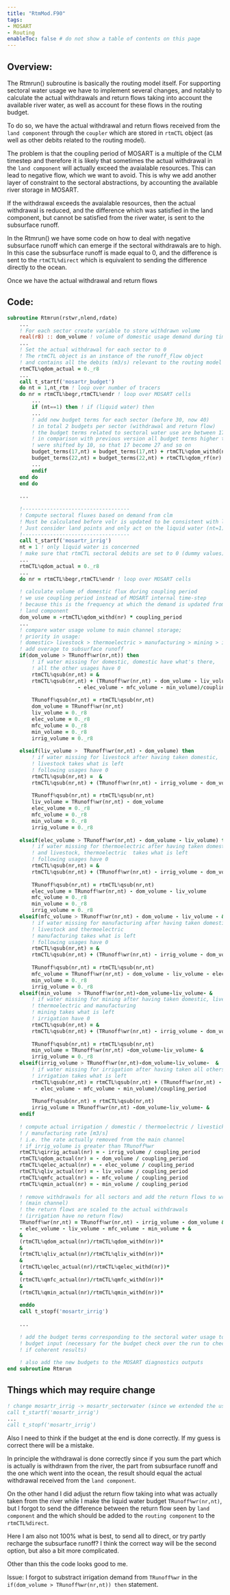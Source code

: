 ```yaml
---
title: "RtmMod.F90"
tags:
- MOSART
- Routing
enableToc: false # do not show a table of contents on this page
---
```


## Overview:
The Rtmrun() subroutine is basically the routing model itself.
For supporting sectoral water usage we have to implement several changes, and notably to calculate the actual withdrawals and return flows taking into account the available river water, as well as account for these flows in the routing budget.

To do so, we have the actual withdrawal and return flows received from the `land component` through the `coupler` which are stored in `rtmCTL` object (as well as other debits related to the routing model). 

The problem is that the coupling period of MOSART is a multiple of the CLM timestep and therefore it is likely that sometimes the actual withdrawal in the `land component` will actually exceed the avaialable resources. This can lead to negative flow, which we want to avoid. This is why we add another layer of constraint to the sectoral abstractions, by accounting the available river storage in MOSART. 

If the withdrawal exceeds the avaialable resources, then the actual withdrawal is reduced, and the difference which was satisfied in the land component, but cannot be satisfied from the river water, is sent to the subsurface runoff.

In the Rtmrun() we have some code on how to deal with negative subsurface runoff which can emerge if the sectoral withdrawals are to high. In this case the subsurface runoff is made equal to 0, and the difference is sent to the `rtmCTL%direct` which is equivalent to sending the difference directly to the ocean.

Once we have the actual withdrawal and return flows 


## Code:
```fortran
subroutine Rtmrun(rstwr,nlend,rdate)
	...
	! For each sector create variable to store withdrawn volume 
   	real(r8) :: dom_volume ! volume of domestic usage demand during time step [m3]
	...
	! Set the actual withdrawal for each sector to 0
	! The rtmCTL object is an instance of the runoff_flow object
	! and contains all the debits (m3/s) relevant to the routing model
	rtmCTL%qdom_actual = 0._r8
	...
	call t_startf('mosartr_budget')
	do nt = 1,nt_rtm ! loop over number of tracers
	do nr = rtmCTL%begr,rtmCTL%endr ! loop over MOSART cells
		...
		if (nt==1) then ! if (liquid water) then
		...
		! add new budget terms for each sector (before 30, now 40)
		! in total 2 budgets per sector (withdrawal and return flow)
		! the budget terms related to sectoral water use are between 17 and 26 
		! in comparison with previous version all budget terms higher than 16 
		! were shifted by 10, so that 17 become 27 and so on
		budget_terms(17,nt) = budget_terms(17,nt) + rtmCTL%qdom_withd(nr)
		budget_terms(22,nt) = budget_terms(22,nt) + rtmCTL%qdom_rf(nr)
		...
		endif
	end do
	end do
	
	...
	
	!-----------------------------------
    ! Compute sectoral fluxes based on demand from clm
	! Must be calculated before volr is updated to be consistent with lnd
	! Just consider land points and only act on the liquid water (nt=1)
	!-----------------------------------
	call t_startf('mosartr_irrig')
	nt = 1 ! only liquid water is concerned
	! make sure that rtmCTL sectoral debits are set to 0 (dummy values)
	...
	rtmCTL%qdom_actual = 0._r8
	...
	do nr = rtmCTL%begr,rtmCTL%endr ! loop over MOSART cells
	
	! calculate volume of domestic flux during coupling period
	! we use coupling period instead of MOSART internal time-step
	! because this is the frequency at which the demand is updated from 
	! land component
	dom_volume = -rtmCTL%qdom_withd(nr) * coupling_period
	...
	! compare water usage volume to main channel storage; 
    ! priority in usage: 
	! domestic> livestock > thermoelectric > manufacturing > mining > irrigation
	! add overage to subsurface runoff
	if(dom_volume > TRunoff%wr(nr,nt)) then
		! if water missing for domestic, domestic have what's there,
		! all the other usages have 0
        rtmCTL%qsub(nr,nt) = &
		rtmCTL%qsub(nr,nt) + (TRunoff%wr(nr,nt) - dom_volume - liv_volume &
                       - elec_volume - mfc_volume - min_volume)/coupling_period
					   
		TRunoff%qsub(nr,nt) = rtmCTL%qsub(nr,nt)
		dom_volume = TRunoff%wr(nr,nt) 
		liv_volume = 0._r8
		elec_volume = 0._r8
		mfc_volume = 0._r8
		min_volume = 0._r8
		irrig_volume = 0._r8
		
	elseif(liv_volume >  TRunoff%wr(nr,nt) - dom_volume) then
		! if water missing for livestock after having taken domestic, 
		! livestock takes what is left 
		! following usages have 0
		rtmCTL%qsub(nr,nt) =  & 
		rtmCTL%qsub(nr,nt) + (TRunoff%wr(nr,nt) - irrig_volume - dom_volume &       - liv_volume - elec_volume - mfc_volume - min_volume)/coupling_period
		
		TRunoff%qsub(nr,nt) = rtmCTL%qsub(nr,nt)
		liv_volume = TRunoff%wr(nr,nt) - dom_volume
		elec_volume = 0._r8
		mfc_volume = 0._r8
		min_volume = 0._r8
		irrig_volume = 0._r8
		
	elseif(elec_volume > TRunoff%wr(nr,nt) - dom_volume - liv_volume) then
		! if water missing for thermoelectric after having taken domestic
		! and livestock, thermoelectric  takes what is left
		! following usages have 0
		rtmCTL%qsub(nr,nt) = & 
		rtmCTL%qsub(nr,nt) + (TRunoff%wr(nr,nt) - irrig_volume - dom_volume  &       - liv_volume - elec_volume - mfc_volume - min_volume)/coupling_period
		
		TRunoff%qsub(nr,nt) = rtmCTL%qsub(nr,nt)
		elec_volume = TRunoff%wr(nr,nt) - dom_volume - liv_volume
		mfc_volume = 0._r8
		min_volume = 0._r8
		irrig_volume = 0._r8
	elseif(mfc_volume > TRunoff%wr(nr,nt) - dom_volume - liv_volume - &           elec_volume) then 
		! if water missing for manufacturing after having taken domestic, 
		! livestock and thermoelectric
		! manufacturing takes what is left
		! following usages have 0
		rtmCTL%qsub(nr,nt) = &
		rtmCTL%qsub(nr,nt) + (TRunoff%wr(nr,nt) - irrig_volume - dom_volume - &     liv_volume - elec_volume - mfc_volume - min_volume)/coupling_period
		
		TRunoff%qsub(nr,nt) = rtmCTL%qsub(nr,nt)
		mfc_volume = TRunoff%wr(nr,nt) - dom_volume - liv_volume - elec_volume
		min_volume = 0._r8
		irrig_volume = 0._r8
	elseif(min_volume  > TRunoff%wr(nr,nt)-dom_volume-liv_volume- & 											   elec_volume - mfc_volume) then
		! if water missing for mining after having taken domestic, livestock, 
		! thermoelectric and manufacturing
		! mining takes what is left 
		! irrigation have 0
		rtmCTL%qsub(nr,nt) = & 
		rtmCTL%qsub(nr,nt) + (TRunoff%wr(nr,nt) - irrig_volume - dom_volume - liv_volume - elec_volume - mfc_volume - min_volume)/coupling_period
		
		TRunoff%qsub(nr,nt) = rtmCTL%qsub(nr,nt)
		min_volume = TRunoff%wr(nr,nt) -dom_volume-liv_volume- &		             elec_volume - mfc_volume
		irrig_volume = 0._r8
	elseif(irrig_volume > TRunoff%wr(nr,nt)-dom_volume-liv_volume-	&             elec_volume-mfc_volume-min_volume) then
		! if water missing for irrigation after having taken all others,
		! irrigation takes what is left
		rtmCTL%qsub(nr,nt) = rtmCTL%qsub(nr,nt) + (TRunoff%wr(nr,nt) - & 									     irrig_volume - dom_volume - liv_volume &
         - elec_volume - mfc_volume - min_volume)/coupling_period
		 
		TRunoff%qsub(nr,nt) = rtmCTL%qsub(nr,nt)
		irrig_volume = TRunoff%wr(nr,nt) -dom_volume-liv_volume- & 			         elec_volume-mfc_volume-min_volume
	endif
	
	! compute actual irrigation / domestic / thermoelectric / livestick / mining
	! / manufacturing rate [m3/s]
	! i.e. the rate actually removed from the main channel
	! if irrig_volume is greater than TRunoff%wr
	rtmCTL%qirrig_actual(nr) = - irrig_volume / coupling_period
	rtmCTL%qdom_actual(nr) = - dom_volume / coupling_period
	rtmCTL%qelec_actual(nr) = - elec_volume / coupling_period
	rtmCTL%qliv_actual(nr) = - liv_volume / coupling_period
	rtmCTL%qmfc_actual(nr) = - mfc_volume / coupling_period
	rtmCTL%qmin_actual(nr) = - min_volume / coupling_period
   
	! remove withdrawals for all sectors and add the return flows to wr
	! (main channel)
	! the return flows are scaled to the actual withdrawals 
	! (irrigation have no return flow)
	TRunoff%wr(nr,nt) = TRunoff%wr(nr,nt) - irrig_volume - dom_volume &
	- elec_volume - liv_volume - mfc_volume - min_volume + &
	&
	(rtmCTL%qdom_actual(nr)/rtmCTL%qdom_withd(nr))*                          		   (rtmCTL%qdom_rf(nr)*coupling_period) + &
	&
	(rtmCTL%qliv_actual(nr)/rtmCTL%qliv_withd(nr))*                               (rtmCTL%qliv_rf(nr)*coupling_period) + &	
	&
	(rtmCTL%qelec_actual(nr)/rtmCTL%qelec_withd(nr))*                             (rtmCTL%qelec_rf(nr)*coupling_period) + &
	&
	(rtmCTL%qmfc_actual(nr)/rtmCTL%qmfc_withd(nr))*                               (rtmCTL%qmfc_rf(nr)*coupling_period) + &
	&
	(rtmCTL%qmin_actual(nr)/rtmCTL%qmin_withd(nr))*                               (rtmCTL%qmin_rf(nr)*coupling_period) 
	
	enddo
	call t_stopf('mosartr_irrig')
   
	...
	
	! add the budget terms corresponding to the sectoral water usage to the 
	! budget input (necessary for the budget check over the run to check 
	! if coherent results)
	
	! also add the new budgets to the MOSART diagnostics outputs
end subroutine Rtmrun
```


## Things which may require change
```fortran
! change mosartr_irrig -> mosartr_sectorwater (since we extended the usage to the other sectors too)
call t_startf('mosartr_irrig') 
...
call t_stopf('mosartr_irrig')
```

Also I need to think if the budget at the end is done correctly.
If my guess is correct there will be a mistake.

In principle the withdrawal is done correctly since if you sum the part which is actually is withdrawn from the river, the part from subsurface runoff and the one which went into the ocean, the result should equal the actual withdrawal received from the `land component`.

On the other hand I did adjust the return flow taking into what was actually taken from the river while I make the liquid water budget `TRunoff%wr(nr,nt)`, but I forgot to send the difference between the return flow seen by `land component` and the which should be added to the `routing component` to the `rtmCTL%direct`. 

Here I am also not 100% what is best, to send all to direct, or try partly recharge the subsurface runoff? I think the correct way will be the second option, but also a bit more complicated.

Other than this the code looks good to me.

Issue: I forgot to substract irrigation demand from `TRunoff%wr` in the `if(dom_volume > TRunoff%wr(nr,nt)) then` statement.